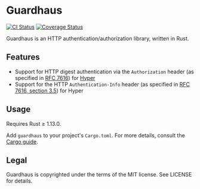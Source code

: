 # Guardhaus

[![CI Status](https://github.com/malept/guardhaus/workflows/CI/badge.svg?branch=main)](https://github.com/malept/guardhaus/actions?query=workflow%3ACI)
[![Coverage Status](https://coveralls.io/repos/malept/guardhaus/badge.svg?branch=main&service=github)](https://coveralls.io/github/malept/guardhaus?branch=main)

Guardhaus is an HTTP authentication/authorization library, written in Rust.

## Features

* Support for HTTP digest authentication via the `Authorization` header (as specified in
  [RFC 7616](https://tools.ietf.org/html/rfc7616)) for [Hyper](http://hyper.rs)
* Support for the HTTP `Authentication-Info` header (as specified in
  [RFC 7616, section 3.5](https://tools.ietf.org/html/rfc7616#section-3.5)) for Hyper

## Usage

Requires Rust ≥ 1.13.0.

Add `guardhaus` to your project's `Cargo.toml`. For more details, consult the
[Cargo guide](http://doc.crates.io/guide.html#adding-dependencies).

## Legal

Guardhaus is copyrighted under the terms of the MIT license. See LICENSE for details.
